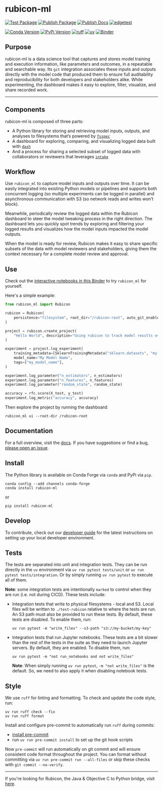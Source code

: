 # rubicon-ml

[![Test Package](https://github.com/capitalone/rubicon-ml/actions/workflows/test-package.yml/badge.svg)](https://github.com/capitalone/rubicon-ml/actions/workflows/test-package.yml)
[![Publish Package](https://github.com/capitalone/rubicon-ml/actions/workflows/publish-package.yml/badge.svg)](https://github.com/capitalone/rubicon-ml/actions/workflows/publish-package.yml)
[![Publish Docs](https://github.com/capitalone/rubicon-ml/actions/workflows/publish-docs.yml/badge.svg)](https://github.com/capitalone/rubicon-ml/actions/workflows/publish-docs.yml)
[![edgetest](https://github.com/capitalone/rubicon-ml/actions/workflows/edgetest.yml/badge.svg)](https://github.com/capitalone/rubicon-ml/actions/workflows/edgetest.yml)

[![Conda Version](https://img.shields.io/conda/vn/conda-forge/rubicon-ml.svg)](https://anaconda.org/conda-forge/rubicon-ml)
[![PyPi Version](https://img.shields.io/pypi/v/rubicon_ml.svg)](https://pypi.org/project/rubicon-ml/)
[![ruff](https://img.shields.io/endpoint?url=https://raw.githubusercontent.com/astral-sh/ruff/main/assets/badge/v2.json)](https://github.com/astral-sh/ruff)
[![uv](https://img.shields.io/endpoint?url=https://raw.githubusercontent.com/astral-sh/uv/main/assets/badge/v0.json)](https://github.com/astral-sh/uv)
[![Binder](https://mybinder.org/badge_logo.svg)](https://mybinder.org/v2/gh/capitalone/rubicon-ml/main?labpath=binder%2Fwelcome.ipynb)

## Purpose

rubicon-ml is a data science tool that captures and stores model training and
execution information, like parameters and outcomes, in a repeatable and
searchable way. Its `git` integration associates these inputs and outputs
directly with the model code that produced them to ensure full auditability and
reproducibility for both developers and stakeholders alike. While experimenting,
the dashboard makes it easy to explore, filter, visualize, and share
recorded work.

---

## Components

rubicon-ml is composed of three parts:

* A Python library for storing and retrieving model inputs, outputs, and
  analyses to filesystems that’s powered by
  [`fsspec`](https://filesystem-spec.readthedocs.io/en/latest/?badge=latest)
* A dashboard for exploring, comparing, and visualizing logged data built with
  [`dash`](https://dash.plotly.com/)
* And a process for sharing a selected subset of logged data with collaborators
  or reviewers that leverages [`intake`](https://intake.readthedocs.io/en/latest/)

## Workflow

Use `rubicon_ml` to capture model inputs and outputs over time. It can be
easily integrated into existing Python models or pipelines and supports both
concurrent logging (so multiple experiments can be logged in parallel) and
asynchronous communication with S3 (so network reads and writes won’t block).

Meanwhile, periodically review the logged data within the Rubicon dashboard to
steer the model tweaking process in the right direction. The dashboard lets you
quickly spot trends by exploring and filtering your logged results and
visualizes how the model inputs impacted the model outputs.

When the model is ready for review, Rubicon makes it easy to share specific
subsets of the data with model reviewers and stakeholders, giving them the
context necessary for a complete model review and approval.

## Use

Check out the [interactive notebooks in this Binder](https://mybinder.org/v2/gh/capitalone/rubicon-ml/main?labpath=binder%2Fwelcome.ipynb)
to try `rubicon_ml` for yourself.

Here's a simple example:

```python
from rubicon_ml import Rubicon

rubicon = Rubicon(
    persistence="filesystem", root_dir="/rubicon-root", auto_git_enabled=True
)

project = rubicon.create_project(
    "Hello World", description="Using rubicon to track model results over time."
)

experiment = project.log_experiment(
    training_metadata=[SklearnTrainingMetadata("sklearn.datasets", "my-data-set")],
    model_name="My Model Name",
    tags=["my_model_name"],
)

experiment.log_parameter("n_estimators", n_estimators)
experiment.log_parameter("n_features", n_features)
experiment.log_parameter("random_state", random_state)

accuracy = rfc.score(X_test, y_test)
experiment.log_metric("accuracy", accuracy)
```

Then explore the project by running the dashboard:

```
rubicon_ml ui --root-dir /rubicon-root
```

## Documentation

For a full overview, visit the [docs](https://capitalone.github.io/rubicon-ml/). If
you have suggestions or find a bug, [please open an
issue](https://github.com/capitalone/rubicon-ml/issues/new/choose).

## Install

The Python library is available on Conda Forge via `conda` and PyPi via `pip`.

```
conda config --add channels conda-forge
conda install rubicon-ml
```

or

```
pip install rubicon-ml
```

## Develop

To contribute, check out our
[developer guide](https://capitalone.github.io/rubicon-ml/developer-guide.html)
for the latest instructions on setting up your local developer environment.

## Tests

The tests are separated into unit and integration tests. They can be run
directly in the `uv` environment via `uv run pytest tests/unit` or `uv run pytest
tests/integration`. Or by simply running `uv run pytest` to execute all of them.

**Note**: some integration tests are intentionally `marked` to control when they
are run (i.e. not during CICD). These tests include:

* Integration tests that write to physical filesystems - local and S3. Local
  files will be written to `./test-rubicon` relative to where the tests are run.
  An S3 path must also be provided to run these tests. By default, these
  tests are disabled. To enable them, run:

    ```
    uv run pytest -m "write_files" --s3-path "s3://my-bucket/my-key"
    ```

* Integration tests that run Jupyter notebooks. These tests are a bit slower
  than the rest of the tests in the suite as they need to launch Jupyter servers.
  By default, they are enabled. To disable them, run:

    ```
    uv run pytest -m "not run_notebooks and not write_files"
    ```

    **Note**: When simply running `uv run pytest`, `-m "not write_files"` is the
    default. So, we need to also apply it when disabling notebook tests.

## Style

We use `ruff` for linting and formatting. To check and update the code style, run:

```
uv run ruff check --fix
uv run ruff format
```

Install and configure pre-commit to automatically run `ruff` during commits:
* [install pre-commit](https://pre-commit.com/#installation)
* run `uv run pre-commit install` to set up the git hook scripts

Now `pre-commit` will run automatically on git commit and will ensure consistent
code format throughout the project. You can format without committing via
`uv run pre-commit run --all-files` or skip these checks with `git commit
--no-verify`.

---

If you're looking for Rubicon, the Java & Objective C to Python bridge, visit
[here](https://pypi.org/project/rubicon/).
